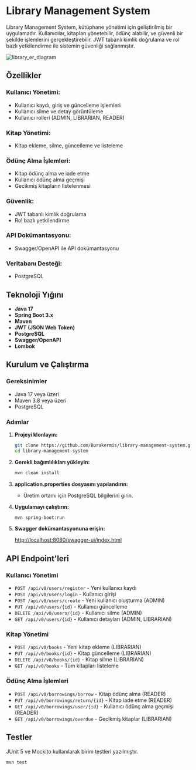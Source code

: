 # Library Management System

Library Management System, kütüphane yönetimi için geliştirilmiş bir uygulamadır. Kullanıcılar, kitapları yönetebilir, ödünç alabilir, ve güvenli bir şekilde işlemlerini gerçekleştirebilir. JWT tabanlı kimlik doğrulama ve rol bazlı yetkilendirme ile sistemin güvenliği sağlanmıştır.

![library_er_diagram](https://github.com/user-attachments/assets/c5f10931-298d-4565-8004-9efe28d8407a)

## Özellikler

### Kullanıcı Yönetimi:
- Kullanıcı kaydı, giriş ve güncelleme işlemleri
- Kullanıcı silme ve detay görüntüleme
- Kullanıcı rolleri (ADMIN, LIBRARIAN, READER)

### Kitap Yönetimi:
- Kitap ekleme, silme, güncelleme ve listeleme

### Ödünç Alma İşlemleri:
- Kitap ödünç alma ve iade etme
- Kullanıcı ödünç alma geçmişi
- Gecikmiş kitapların listelenmesi

### Güvenlik:
- JWT tabanlı kimlik doğrulama
- Rol bazlı yetkilendirme

### API Dokümantasyonu:
- Swagger/OpenAPI ile API dokümantasyonu

### Veritabanı Desteği:
- PostgreSQL

## Teknoloji Yığını

- **Java 17**
- **Spring Boot 3.x**
- **Maven**
- **JWT (JSON Web Token)**
- **PostgreSQL**
- **Swagger/OpenAPI**
- **Lombok**

## Kurulum ve Çalıştırma

### Gereksinimler
- Java 17 veya üzeri
- Maven 3.8 veya üzeri
- PostgreSQL

### Adımlar

1. **Projeyi klonlayın:**

    ```bash
    git clone https://github.com/Burakermis/library-management-system.git
    cd library-management-system
    ```

2. **Gerekli bağımlılıkları yükleyin:**

    ```bash
    mvn clean install
    ```

3. **application.properties dosyasını yapılandırın:**
    - Üretim ortamı için PostgreSQL bilgilerini girin.

4. **Uygulamayı çalıştırın:**

    ```bash
    mvn spring-boot:run
    ```

5. **Swagger dokümantasyonuna erişin:**

   [http://localhost:8080/swagger-ui/index.html](http://localhost:8080/swagger-ui/index.html)

## API Endpoint'leri

### Kullanıcı Yönetimi
- `POST /api/v0/users/register` - Yeni kullanıcı kaydı
- `POST /api/v0/users/login` - Kullanıcı girişi
- `POST /api/v0/users/create` - Yeni kullanıcı oluşturma (ADMIN)
- `PUT /api/v0/users/{id}` - Kullanıcı güncelleme
- `DELETE /api/v0/users/{id}` - Kullanıcı silme (ADMIN)
- `GET /api/v0/users/{id}` - Kullanıcı detayları (ADMIN, LIBRARIAN)

### Kitap Yönetimi
- `POST /api/v0/books` - Yeni kitap ekleme (LIBRARIAN)
- `PUT /api/v0/books/{id}` - Kitap güncelleme (LIBRARIAN)
- `DELETE /api/v0/books/{id}` - Kitap silme (LIBRARIAN)
- `GET /api/v0/books` - Tüm kitapları listeleme

### Ödünç Alma İşlemleri
- `POST /api/v0/borrowings/borrow` - Kitap ödünç alma (READER)
- `PUT /api/v0/borrowings/return/{id}` - Kitap iade etme (READER)
- `GET /api/v0/borrowings/user/{id}` - Kullanıcı ödünç alma geçmişi (READER)
- `GET /api/v0/borrowings/overdue` - Gecikmiş kitaplar (LIBRARIAN)

## Testler

JUnit 5 ve Mockito kullanılarak birim testleri yazılmıştır.

```bash
mvn test
```
